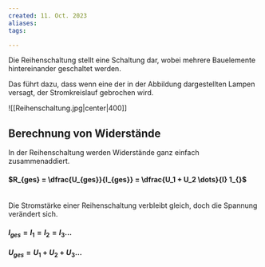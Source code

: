 ```yaml
---
created: 11. Oct. 2023
aliases:
tags:

---
```

Die Reihenschaltung stellt eine Schaltung dar, wobei mehrere Bauelemente hintereinander geschaltet werden.

Das führt dazu, dass wenn eine der in der Abbildung dargestellten Lampen versagt, der Stromkreislauf gebrochen wird.

![[Reihenschaltung.jpg|center|400]]



## Berechnung von Widerstände

In der Reihenschaltung werden Widerstände ganz einfach zusammenaddiert.
#### $R_{ges} = \dfrac{U_{ges}}{I_{ges}} = \dfrac{U_1 + U_2 \dots}{I} 1_{}$
\
Die Stromstärke einer Reihenschaltung verbleibt gleich, doch die Spannung verändert sich.
#### $I_{ges} = I_1 = I_2 = I_3 \dots$
#### $U_{ges} = U_1 + U_2 + U_3 \dots$